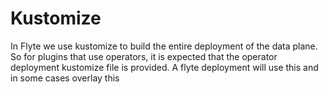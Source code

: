 # Kustomize
In Flyte we use kustomize to build the entire deployment of the data plane. So for plugins that use operators, it is expected that the operator deployment kustomize file is provided. A flyte
deployment will use this and in some cases overlay this
